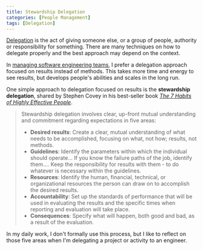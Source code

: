 ```yaml
---
title: Stewardship Delegation
categories: [People Management]
tags: [Delegation]
---
```


[Delegation](/mgmt/people/delegation) is the act of giving someone else, or a group of people, authority or responsibility for something. There are many techniques on how to delegate properly and the best approach may depend on the context.

In [managing software engineering teams](/mgmt/swe), I prefer a delegation approach focused on results instead of methods. This takes more time and energy to see results, but develops people's abilities and scales in the long run.

One simple approach to delegation focused on results is the **stewardship delegation**, shared by Stephen Covey in his best-seller book *[The 7 Habits of Highly Effective People](/books/the-7-habits-of-highly-effective-people)*.

> Stewardship delegation involves clear, up-front mutual understanding and commitment regarding expectations in five areas:
> - **Desired results**: Create a clear, mutual understanding of what needs to be accomplished, focusing on what, not how; results, not methods.
> - **Guidelines**: Identify the parameters within which the individual should operate... If you know the failure paths of the job, identify them.... Keep the responsibility for results with them - to do whatever is necessary within the guidelines.
> - **Resources**: Identify the human, financial, technical, or organizational resources the person can draw on to accomplish the desired results.
> - **Accountability**: Set up the standards of performance that will be used in evaluating the results and the specific times when reporting and evaluation will take place.
> - **Consequences**: Specify what will happen, both good and bad, as a result of the evaluation.

In my daily work, I don't formally use this process, but I like to reflect on those five areas when I'm delegating a project or activity to an engineer.
